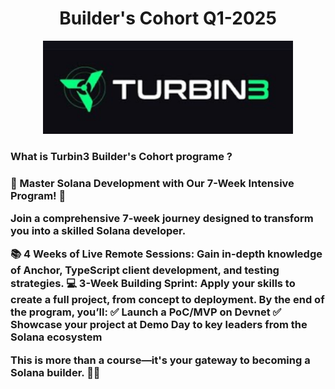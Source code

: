 
<div align="center">
   <h1>Builder's Cohort Q1-2025</h1>
  <img src="https://github.com/solana-turbin3/Q1_25_Builder_daniel-burlacu/blob/main/turbine-logo-text.png" alt="Logo" width="400">
</div>

### What is Turbin3 Builder's Cohort programe ?
<div align="left">
   <h3>🌟 Master Solana Development with Our 7-Week Intensive Program! 🚀

Join a comprehensive 7-week journey designed to transform you into a skilled Solana developer.

📚 4 Weeks of Live Remote Sessions: Gain in-depth knowledge of Anchor, TypeScript client development, and testing strategies.
💻 3-Week Building Sprint: Apply your skills to create a full project, from concept to deployment.
By the end of the program, you’ll:
✅ Launch a PoC/MVP on Devnet
✅ Showcase your project at Demo Day to key leaders from the Solana ecosystem

This is more than a course—it's your gateway to becoming a Solana builder. 🚀✨ </h3>
</div>
